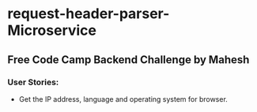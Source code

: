 # request-header-parser-Microservice
## Free Code Camp Backend Challenge by Mahesh

### User Stories:
- Get the IP address, language and operating system for browser.